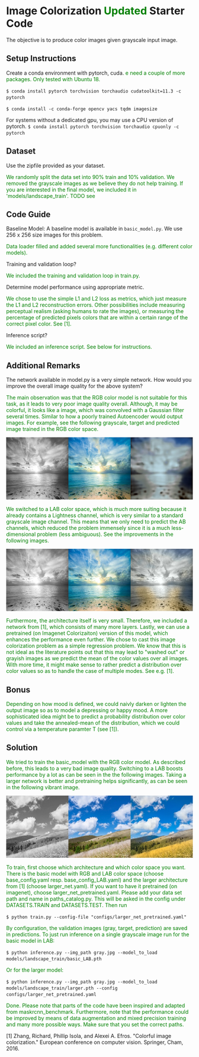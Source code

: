 # Image Colorization <span style="color:green"> Updated</span> Starter Code
The objective is to produce color images given grayscale input image. 

## Setup Instructions
Create a conda environment with pytorch, cuda.
<span style="color:green">e need a couple of more packages. Only tested with Ubuntu 18.
</span> 

`$ conda install pytorch torchvision torchaudio cudatoolkit=11.3 -c pytorch`

`$ conda install -c conda-forge opencv yacs tqdm imagesize`




For systems without a dedicated gpu, you may use a CPU version of pytorch.
`$ conda install pytorch torchvision torchaudio cpuonly -c pytorch`



## Dataset
Use the zipfile provided as your dataset. 

<span style="color:green"> We randomly split the data set into 90% train and 10% validation. 
We removed the grayscale images as we believe they do not help training.
If you are interested in the final model, we included it in 'models/landscape_train'.
TODO see

</span> 

## Code Guide
Baseline Model: A baseline model is available in `basic_model.py`. We use 256 x 256 size images for this problem.

<span style="color:green"> Data loader filled and added several more functionalities (e.g. different color models).
</span> 


Training and validation loop?

<span style="color:green">We included the training and validation loop in train.py.
</span> 

Determine model performance using appropriate metric.

<span style="color:green"> We chose to use the simple L1 and L2 loss as metrics, which 
just measure the L1 and L2 reconstruction errors. Other possibilities include measuring 
perceptual realism (asking humans to rate the images), or measuring the percentage of predicted pixels colors
that are within a certain range of the correct pixel color. See [1].
</span> 

Inference script? 

<span style="color:green"> We included an inference script. See below for instructions.
</span> 


## Additional Remarks 
The network available in model.py is a very simple network. How would you improve the overall image quality for the above system?

<span style="color:green"> The main observation was that the RGB color model is not suitable
for this task, as it leads to very poor image quality overall. Although, it may be colorful,
it looks like a image, which was convolved with a Gaussian filter several times. Similar to
how a poorly trained Autoencoder would output images. For example, see the following grayscale, 
target and predicted image trained in the RGB color space.
</span> 

![alt text](basic_model_RGB.jpg "")

<span style="color:green">
We switched to a LAB color space, which
is much more suiting because it already contains a Lightness channel, which is very similar 
to a standard grayscale image channel. This means that we only need to predict the AB channels,
which reduced the problem immensely since it is a much less-dimensional problem (less ambiguous).
See the improvements in the following images.
</span> 

![alt text](basic_model_LAB.jpg "Title")

<span style="color:green">
Furthermore, the architecture itself is very small. Therefore, we included a network from [1], 
which consists of many more layers. Lastly, we can use a pretrained (on Imagenet Colorizaiton) 
version of this model, which enhances the performance even further.
</span> 


<span style="color:green"> 
We chose to cast this image colorization problem
as a simple regression problem. We know that this is not ideal as the literature points out that this
may lead to "washed out" or grayish images as we predict the mean of the color values over all images. With more time, 
it might make sense to rather predict a distribution over color values so as to handle the case of multiple
modes. See e.g. [1].
</span> 

## Bonus


<span style="color:green"> Depending on how mood is defined, we could naivly darken or lighten the 
output image so as to model a depressing or happy mood. A more sophisticated idea might be to
predict a probability distribution over color values and take the annealed-mean of the distribution,
which we could control via a temperature paramter T (see [1]).
</span> 

## Solution


<span style="color:green">
We tried to train the basic_model with the RGB color model. As described before, this leads
to a very bad image quality. Switching to a LAB boosts performance by a lot as can be seen in the 
the following images.
</span> 


<span style="color:green">
Taking a larger
network is better and pretraining helps significantly, as can be seen in the following vibrant image.
</span> 

![alt text](largemodel.jpg "Title")



<span style="color:green">
To train, first choose which architecture and which color space you want. There is the 
basic model with RGB and LAB color space (choose base_config.yaml resp. base_config_LAB.yaml) 
and the larger architecture from [1] (choose larger_net.yaml). If you want to have it pretrained (on imagenet),
choose larger_net_pretrained.yaml. Please add your data set path and name in 
paths_catalog.py. This will be asked in the config under 
DATASETS.TRAIN and DATASETS.TEST. Then run
</span> 

`$ python train.py --config-file "configs/larger_net_pretrained.yaml" `

<span style="color:green">
By configuration, the validation images (gray, target, prediction) are saved in predictions.
</span> 



<span style="color:green">
To just run inference on a single grayscale image run for the basic model in LAB:
</span> 

`$ python inference.py --img_path gray.jpg --model_to_load 
models/landscape_train/basic_LAB.pth `

<span style="color:green">
Or for the larger model:
</span> 

`$ python inference.py --img_path gray.jpg --model_to_load 
models/landscape_train/larger.pth --config configs/larger_net_pretrained.yaml`




<span style="color:green">
Done. Please note that parts of the code have been inspired and adapted from 
maskrcnn_benchmark. Furthermore, note that the performance could be improved by means of 
data augmentation and mixed precision training and many more possible ways. Make sure that 
you set the correct paths.

</span> 

[1] Zhang, Richard, Phillip Isola, and Alexei A. Efros. "Colorful image colorization." European conference on computer vision. Springer, Cham, 2016.
